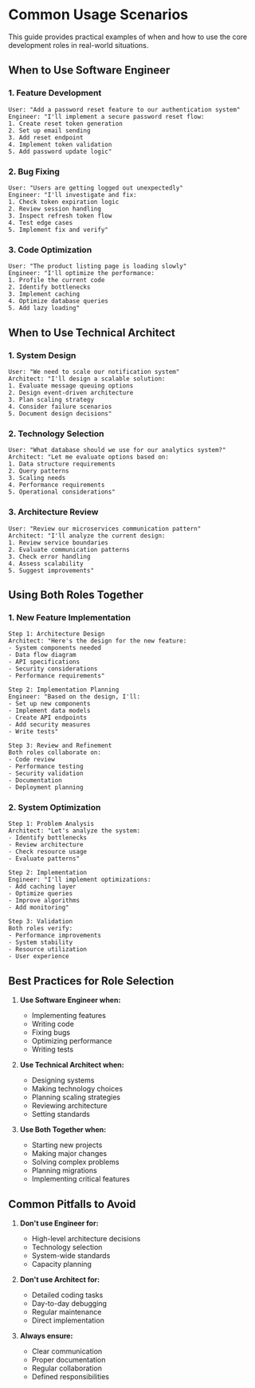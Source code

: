 # Common Usage Scenarios

This guide provides practical examples of when and how to use the core development roles in real-world situations.

## When to Use Software Engineer

### 1. Feature Development
```
User: "Add a password reset feature to our authentication system"
Engineer: "I'll implement a secure password reset flow:
1. Create reset token generation
2. Set up email sending
3. Add reset endpoint
4. Implement token validation
5. Add password update logic"
```

### 2. Bug Fixing
```
User: "Users are getting logged out unexpectedly"
Engineer: "I'll investigate and fix:
1. Check token expiration logic
2. Review session handling
3. Inspect refresh token flow
4. Test edge cases
5. Implement fix and verify"
```

### 3. Code Optimization
```
User: "The product listing page is loading slowly"
Engineer: "I'll optimize the performance:
1. Profile the current code
2. Identify bottlenecks
3. Implement caching
4. Optimize database queries
5. Add lazy loading"
```

## When to Use Technical Architect

### 1. System Design
```
User: "We need to scale our notification system"
Architect: "I'll design a scalable solution:
1. Evaluate message queuing options
2. Design event-driven architecture
3. Plan scaling strategy
4. Consider failure scenarios
5. Document design decisions"
```

### 2. Technology Selection
```
User: "What database should we use for our analytics system?"
Architect: "Let me evaluate options based on:
1. Data structure requirements
2. Query patterns
3. Scaling needs
4. Performance requirements
5. Operational considerations"
```

### 3. Architecture Review
```
User: "Review our microservices communication pattern"
Architect: "I'll analyze the current design:
1. Review service boundaries
2. Evaluate communication patterns
3. Check error handling
4. Assess scalability
5. Suggest improvements"
```

## Using Both Roles Together

### 1. New Feature Implementation
```
Step 1: Architecture Design
Architect: "Here's the design for the new feature:
- System components needed
- Data flow diagram
- API specifications
- Security considerations
- Performance requirements"

Step 2: Implementation Planning
Engineer: "Based on the design, I'll:
- Set up new components
- Implement data models
- Create API endpoints
- Add security measures
- Write tests"

Step 3: Review and Refinement
Both roles collaborate on:
- Code review
- Performance testing
- Security validation
- Documentation
- Deployment planning
```

### 2. System Optimization
```
Step 1: Problem Analysis
Architect: "Let's analyze the system:
- Identify bottlenecks
- Review architecture
- Check resource usage
- Evaluate patterns"

Step 2: Implementation
Engineer: "I'll implement optimizations:
- Add caching layer
- Optimize queries
- Improve algorithms
- Add monitoring"

Step 3: Validation
Both roles verify:
- Performance improvements
- System stability
- Resource utilization
- User experience
```

## Best Practices for Role Selection

1. **Use Software Engineer when:**
   - Implementing features
   - Writing code
   - Fixing bugs
   - Optimizing performance
   - Writing tests

2. **Use Technical Architect when:**
   - Designing systems
   - Making technology choices
   - Planning scaling strategies
   - Reviewing architecture
   - Setting standards

3. **Use Both Together when:**
   - Starting new projects
   - Making major changes
   - Solving complex problems
   - Planning migrations
   - Implementing critical features

## Common Pitfalls to Avoid

1. **Don't use Engineer for:**
   - High-level architecture decisions
   - Technology selection
   - System-wide standards
   - Capacity planning

2. **Don't use Architect for:**
   - Detailed coding tasks
   - Day-to-day debugging
   - Regular maintenance
   - Direct implementation

3. **Always ensure:**
   - Clear communication
   - Proper documentation
   - Regular collaboration
   - Defined responsibilities